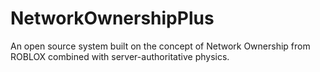 # NetworkOwnershipPlus
An open source system built on the concept of Network Ownership from ROBLOX combined with server-authoritative physics.
